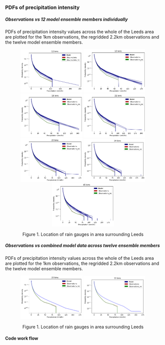 ### PDFs of precipitation intensity

##### Observations vs 12 model ensemble members individually
PDFs of precipitation intensity values across the whole of the Leeds area are plotted for the 1km observations, the regridded 2.2km observations and the twelve model ensemble members.  

<p align="center">
  <img src="PDFs/10Bins.png" width="200"  />
  <img src="PDFs/13Bins.png" width="200"  />
  <img src="PDFs/16Bins.png" width="200"  />  
  <img src="PDFs/21Bins.png" width="200"  />  
  <img src="PDFs/25Bins.png" width="200"  />  
  <img src="PDFs/29Bins.png" width="200"  />
  <img src="PDFs/45Bins.png" width="200"  />    
<p align="center"> Figure 1. Location of rain gauges in area surrounding Leeds <p align="center">

##### Observations vs combined model data across twelve ensemble members
PDFs of precipitation intensity values across the whole of the Leeds area are plotted for the 1km observations, the regridded 2.2km observations and the twelve model ensemble members.  

<p align="center">
  <img src="PDFs/ModelVsObs_25Bins.png" width="200"  />
  <img src="PDFs/ModelVsObs_33Bins.png" width="200"  />
  
<p align="center"> Figure 1. Location of rain gauges in area surrounding Leeds <p align="center">




#### Code work flow
